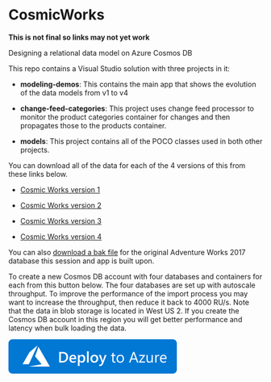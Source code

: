 # CosmicWorks

**This is not final so links may not yet work**

Designing a relational data model on Azure Cosmos DB

This repo contains a Visual Studio solution with three projects in it:

* **modeling-demos**: This contains the main app that shows the evolution of the data models from v1 to v4

* **change-feed-categories**: This project uses change feed processor to monitor the product categories container for changes and then propagates those to the products container.

* **models**: This project contains all of the POCO classes used in both other projects.

You can download all of the data for each of the 4 versions of this from these links below.

* [Cosmic Works version 1](https://cosmosdbcosmicworks.blob.core.windows.net/cosmic-works-v1?sv=2019-10-10&st=2020-11-09T23%3A16%3A48Z&se=2100-11-10T23%3A16%3A00Z&sr=c&sp=rl&sig=asXotuqtJ62UVr7eJshQAFq1Riw27eCPu8OvnXgmSHg%3D)

* [Cosmic Works version 2](https://cosmosdbcosmicworks.blob.core.windows.net/cosmic-works-v2?sv=2019-10-10&st=2020-11-09T23%3A18%3A01Z&se=2100-11-10T23%3A18%3A00Z&sr=c&sp=rl&sig=Z%2FQRziaK3mR5NMDybWOd5yx8ledLQ9NoLUiX7NqmCz8%3D)

* [Cosmic Works version 3](https://cosmosdbcosmicworks.blob.core.windows.net/cosmic-works-v3?sv=2019-10-10&st=2020-11-09T23%3A18%3A20Z&se=2100-11-10T23%3A18%3A00Z&sr=c&sp=rl&sig=Be0U3JKnABeU3o8QUsKfTOQdrlymcdBEp2Z6rZMb0Ls%3D)

* [Cosmic Works version 4](https://cosmosdbcosmicworks.blob.core.windows.net/cosmic-works-v4?sv=2019-10-10&st=2020-11-09T23%3A18%3A38Z&se=2100-11-10T23%3A18%3A00Z&sr=c&sp=rl&sig=z6qwIjTFMHSNrtMaDd4uNnRAuvvFSZ%2BHQi5PMSj1pE8%3D)

You can also [download a bak file](https://cosmosdbcosmicworks.blob.core.windows.net/adventure-works-2017?sv=2019-10-10&st=2020-11-09T23%3A15%3A36Z&se=2100-11-10T23%3A15%3A00Z&sr=c&sp=rl&sig=eMlCaQBCuuXpV67IaVyK5sQXti0O06ePhGETcmhHhWA%3D) for the original Adventure Works 2017 database this session and app is built upon.

To create a new Cosmos DB account with four databases and containers for each from this button below. The four databases are set up with autoscale throughput. To improve the performance of the import process you may want to increase the throughput, then reduce it back to 4000 RU/s. Note that the data in blob storage is located in West US 2. If you create the Cosmos DB account in this region you will get better performance and latency when bulk loading the data.

[![Deploy To Azure](https://raw.githubusercontent.com/Azure/azure-quickstart-templates/master/1-CONTRIBUTION-GUIDE/images/deploytoazure.svg?sanitize=true)](https://portal.azure.com/#create/Microsoft.Template/uri/https%3A%2F%2Fraw.githubusercontent.com%2Fazurecosmosdb%2Fcosmicworks%2Fmaster%2Fazuredeploy.json)

